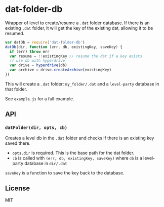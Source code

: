 # dat-folder-db

Wrapper of level to create/resume a `.dat` folder database. If there is an existing `.dat` folder, it will get the key of the existing dat, allowing it to be resumed.

```js
var datDb = require('dat-folder-db')
datDb(dir, function (err, db, existingKey, saveKey) {
  if (err) throw err
  var resume = !!existingKey // resume the dat if a key exists
  // use db with hyperdrive
  var drive = hyperdrive(db)
  var archive = drive.createArchive(existingKey)
})
```

This will create a `.dat` folder: `my_folder/.dat` and a `level-party` database in that folder.

See `example.js` for a full example.

## API

### `datFolder(dir, opts, cb)`

Creates a level db in the `.dat` folder and checks if there is an existing key saved there.

* `opts.dir` is required. This is the base path for the dat folder. 
* `cb` is called with `(err, db, existingKey, saveKey)` where `db` is a level-party database in `dir/.dat`

`saveKey` is a function to save the key back to the database.

## License 

MIT
